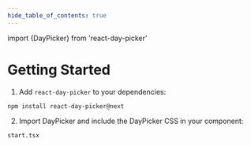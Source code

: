 ```yaml
---
hide_table_of_contents: true
---
```


import {DayPicker} from 'react-day-picker'

# Getting Started

1. Add `react-day-picker` to your dependencies:

```bash
npm install react-day-picker@next
```

2. Import DayPicker and include the DayPicker CSS in your component:

```include
start.tsx
```
